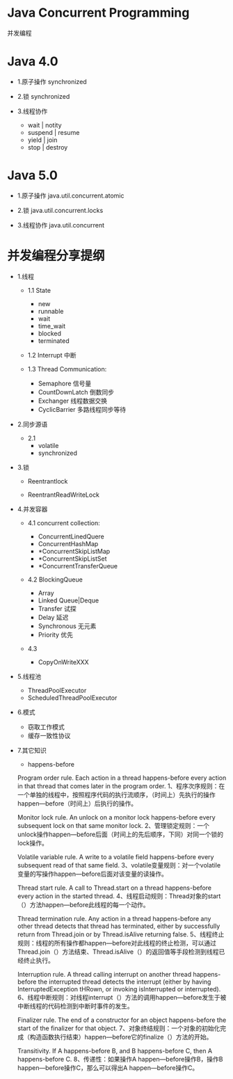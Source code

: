 Java Concurrent Programming
==========

并发编程

# Java 4.0

* 1.原子操作		synchronized

* 2.锁			synchronized

* 3.线程协作		

	* wait | notity 
	* suspend | resume 
	* yield | join 
	* stop | destroy


# Java 5.0

* 1.原子操作		java.util.concurrent.atomic

* 2.锁			java.util.concurrent.locks

* 3.线程协作		java.util.concurrent

并发编程分享提纲
================

* 1.线程
	* 1.1 State
	
		* new
		* runnable
		* wait
		* time_wait
		* blocked
		* terminated
			
	* 1.2	Interrupt 中断
	
	* 1.3	Thread Communication:
	
		* Semaphore		信号量
		* CountDownLatch	倒数同步
		* Exchanger		线程数据交换
		* CyclicBarrier		多路线程同步等待
			
* 2.同步源语

	* 2.1	
		* volatile
		* synchronized
* 3.锁

	* Reentrantlock
	
	* ReentrantReadWriteLock
	
* 4.并发容器

	* 4.1 concurrent collection:
	
		* ConcurrentLinedQuere
		* ConcurrentHashMap
		* *ConcurrentSkipListMap
		* *ConcurrentSkipListSet
		* *ConcurrentTransferQueue
		
	* 4.2	BlockingQueue
	
		* Array
		* Linked Queue|Deque
		* Transfer 试探
		* Delay	延迟
		* Synchronous 无元素
		* Priority 优先
			
	* 4.3
	
		* CopyOnWriteXXX
		
* 5.线程池

	* ThreadPoolExecutor
	* ScheduledThreadPoolExecutor
	
* 6.模式

	* 窃取工作模式
	* 缓存一致性协议
	
* 7.其它知识
	* happens-before

	Program order rule. Each action in a thread happens-before every action in that thread that comes later in the program order. 
	1、程序次序规则：在一个单独的线程中，按照程序代码的执行流顺序，（时间上）先执行的操作happen—before（时间上）后执行的操作。

	Monitor lock rule. An unlock on a monitor lock happens-before every subsequent lock on that same monitor lock. 
	2、管理锁定规则：一个unlock操作happen—before后面（时间上的先后顺序，下同）对同一个锁的lock操作。

	Volatile variable rule. A write to a volatile field happens-before every subsequent read of that same field. 
    	3、volatile变量规则：对一个volatile变量的写操作happen—before后面对该变量的读操作。

	Thread start rule. A call to Thread.start on a thread happens-before every action in the started thread. 
    	4、线程启动规则：Thread对象的start（）方法happen—before此线程的每一个动作。

	Thread termination rule. Any action in a thread happens-before any other thread detects that thread has terminated, either by successfully return from Thread.join or by Thread.isAlive returning false. 
    	5、线程终止规则：线程的所有操作都happen—before对此线程的终止检测，可以通过Thread.join（）方法结束、Thread.isAlive（）的返回值等手段检测到线程已经终止执行。

	Interruption rule. A thread calling interrupt on another thread happens-before the interrupted thread detects the interrupt (either by having InterruptedException tHRown, or invoking isInterrupted or interrupted). 
    	6、线程中断规则：对线程interrupt（）方法的调用happen—before发生于被中断线程的代码检测到中断时事件的发生。

	Finalizer rule. The end of a constructor for an object happens-before the start of the finalizer for that object. 
    	7、对象终结规则：一个对象的初始化完成（构造函数执行结束）happen—before它的finalize（）方法的开始。

	Transitivity. If A happens-before B, and B happens-before C, then A happens-before C. 
    	8、传递性：如果操作A happen—before操作B，操作B happen—before操作C，那么可以得出A happen—before操作C。
